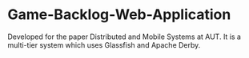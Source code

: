 # Game-Backlog-Web-Application
Developed for the paper Distributed and Mobile Systems at AUT. It is a multi-tier system which uses Glassfish and Apache Derby. 
